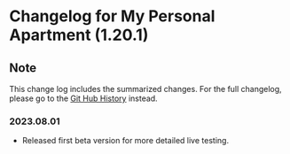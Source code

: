 # Changelog for My Personal Apartment (1.20.1)

## Note

This change log includes the summarized changes.
For the full changelog, please go to the [Git Hub History][history] instead.

### 2023.08.01

- Released first beta version for more detailed live testing.

[history]: https://github.com/MarkusBordihn/BOs-My-Personal-Apartment/commits/
